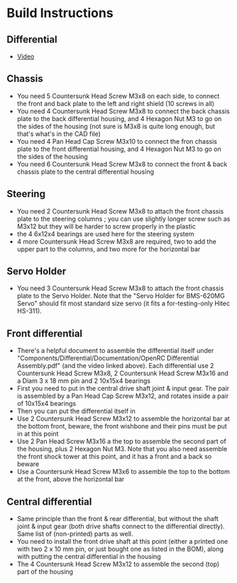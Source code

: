 # Build Instructions
## Differential
 * [Video](http://www.youtube.com/watch?v=Th_myFCZTWo&feature=youtu.be)


## Chassis
 * You need 5 Countersunk Head Screw M3x8 on each side, to connect the front and back plate to the left and right shield (10 screws in all)
 * You need 4 Countersunk Head Screw M3x8 to connect the back chassis plate to the back differential housing, and 4 Hexagon Nut M3 to go on the sides of the housing (not sure is M3x8 is quite long enough, but that's what's in the CAD file)
 * You need 4 Pan Head Cap Screw M3x10 to connect the fron chassis plate to the front differential housing, and 4 Hexagon Nut M3 to go on the sides of the
 housing
 * You need 6 Countersunk Head Screw M3x8 to connect the front & back chassis plate to the central differential housing

## Steering
 * You need 2 Countersunk Head Screw M3x8 to attach the front chassis plate to the steering columns ; you can use slightly longer screw such as M3x12 but they will be harder to screw properly in the plastic
 * the 4 6x12x4 bearings are used here for the steering system
 * 4 more Countersunk Head Screw M3x8 are required, two to add the upper part to the columns, and two more for the horizontal bar

## Servo Holder
 * You need 3 Countersunk Head Screw M3x8 to attach the front chassis plate to the Servo Holder. Note that the "Servo Holder for BMS-620MG Servo" should fit most standard size servo (it fits a for-testing-only Hitec HS-311).

## Front differential
 * There's a helpful document to assemble the differential itself under "Components/Differential/Documentation/OpenRC Differential Assembly.pdf" (and the video linked above). Each differential use 2 Countersunk Head Screw M3x8, 2 Countersunk Head Screw M3x16 and a Diam 3 x 18 mm pin and 2 10x15x4 bearings
 * First you need to put in the central drive shaft joint & input gear. The pair is assembled by a Pan Head Cap Screw M3x12, and rotates inside a pair of 10x15x4 bearings
 * Then you can put the differential itself in
 * Use 2 Countersunk Head Screw M3x12 to assemble the horizontal bar at the bottom front, beware, the front wishbone and their pins must be put in at this point
 * Use 2 Pan Head Screw M3x16 a the top to assemble the second part of the housing, plus 2 Hexagon Nut M3. Note that you also need assemble the front shock tower at this point, and it has a front and a back so beware
 * Use a Countersunk Head Screw M3x6 to assemble the top to the bottom at the front, above the horizontal bar

## Central differential
 * Same principle than the front & rear differential, but without the shaft joint & input gear (both drive shafts connect to the differential directly). Same list of (non-printed) parts as well.
 * You need to install the front drive shaft at this point (either a printed one with two 2 x 10 mm pin, or just bought one as listed in the BOM), along with putting the central differential in the housing
 * The 4 Countersunk Head Screw M3x12 to assemble the second (top) part of the housing